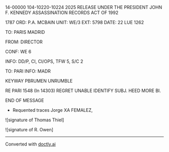 14-00000
104-10220-10224
2025 RELEASE UNDER THE PRESIDENT JOHN F. KENNEDY ASSASSINATION RECORDS ACT OF 1992

1787
ORD: P.A. MCBAIN
UNIT: WE/3
EXT: 5798
DATE: 22 LUE 1262

TO: PARIS MADRID

FROM: DIRECTOR

CONF: WE 6

INFO: DD/P, CI, CI/OPS, TFW 5, S/C 2

TO: PARI INFO: MADR

KEYWAY PBRUMEN UNRUMBLE

RE PARI 1548 (In 14303)
REGRET UNABLE IDENTIFY SUBJ. HEED MORE BI.

END OF MESSAGE

* Requented traces Jorge XA FEMALEZ,

![signature of Thomas Thiel]

![signature of R. Owen]


---
Converted with [doctly.ai](https://doctly.ai)